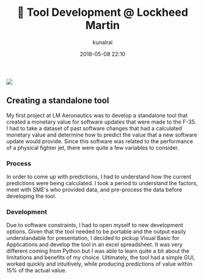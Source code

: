 ﻿---
title: ":hammer: Tool Development @ Lockheed Martin"
layout: post
date: 2018-05-08 22:10
# tag: jekyll
# image: 
headerImage: true
projects: true
hidden: true # don't count this post in blog pagination
description: "My first SWE internship"
category: project
author: kunalrai
externalLink: false
---
![](https://www.lockheedmartin.com/content/dam/lockheed-martin/rms/photo/frigate/LM-logo.png)


## Creating a standalone tool
My first project at LM Aeronautics was to develop a standalone tool that created a monetary value for software updates that were made to the F-35. I had to take a dataset of past software changes that had a calculated monetary value and determine how to predict the value that a new software update would provide. Since this software was related to the performance of a physical fighter jet, there were quite a few variables to consider. 

### Process
In order to come up with predictions, I had to understand how the current predictions were being calculated. I took a period to understand the factors, meet with SME's who provided data, and pre-process the data before developing the tool. 

### Development
Due to software constraints, I had to open myself to new development options. Given that the tool needed to be portable and the output easily understandable for presentation, I decided to pickup Visual Basic for Applications and develop the tool in an excel spreadsheet. It was very different coming from Python but I was able to learn quite a bit about the limitations and benefits of my choice. Ultimately, the tool had a simple GUI, worked quickly and intuitively, while producing predictions of value within 15% of the actual value. 
